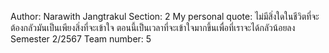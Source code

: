 Author: Narawith Jangtrakul
Section: 2
My personal quote: ไม่มีสิ่งใดในชีวิตที่จะต้องกลัวมันเป็นเพียงสิ่งที่จะเข้าใจ ตอนนี้เป็นเวลาที่จะเข้าใจมากขึ้นเพื่อที่เราจะได้กลัวน้อยลง
Semester 2/2567
Team number: 5
